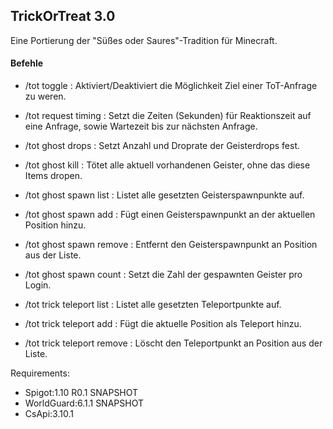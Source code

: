 ## TrickOrTreat 3.0 ##

Eine Portierung der "Süßes oder Saures"-Tradition für Minecraft.

#### Befehle ####
- /tot toggle : Aktiviert/Deaktiviert die Möglichkeit Ziel einer ToT-Anfrage zu weren.

- /tot request timing <timeout> <cooldown> : Setzt die Zeiten (Sekunden) für Reaktionszeit auf eine Anfrage, sowie Wartezeit bis zur nächsten Anfrage.

- /tot ghost drops <count> <delay> : Setzt Anzahl und Droprate der Geisterdrops fest.
- /tot ghost kill : Tötet alle aktuell vorhandenen Geister, ohne das diese Items dropen.
- /tot ghost spawn list : Listet alle gesetzten Geisterspawnpunkte auf.
- /tot ghost spawn add : Fügt einen Geisterspawnpunkt an der aktuellen Position hinzu.
- /tot ghost spawn remove <index> : Entfernt den Geisterspawnpunkt an Position <index> aus der Liste.
- /tot ghost spawn count <count> : Setzt die Zahl der gespawnten Geister pro Login.

- /tot trick teleport list : Listet alle gesetzten Teleportpunkte auf.
- /tot trick teleport add : Fügt die aktuelle Position als Teleport hinzu.
- /tot trick teleport remove <index> : Löscht den Teleportpunkt an Position <index> aus der Liste.


Requirements:
- Spigot:1.10 R0.1 SNAPSHOT
- WorldGuard:6.1.1 SNAPSHOT
- CsApi:3.10.1
